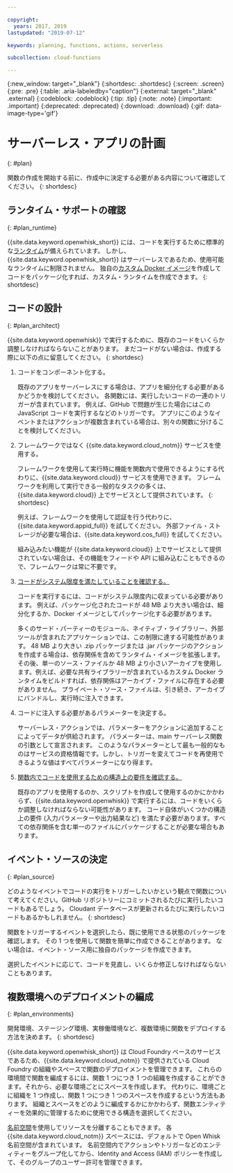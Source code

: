 ```yaml
---

copyright:
  years: 2017, 2019
lastupdated: "2019-07-12"

keywords: planning, functions, actions, serverless

subcollection: cloud-functions

---
```


{:new_window: target="_blank"}
{:shortdesc: .shortdesc}
{:screen: .screen}
{:pre: .pre}
{:table: .aria-labeledby="caption"}
{:external: target="_blank" .external}
{:codeblock: .codeblock}
{:tip: .tip}
{:note: .note}
{:important: .important}
{:deprecated: .deprecated}
{:download: .download}
{:gif: data-image-type='gif'}


# サーバーレス・アプリの計画
{: #plan}

関数の作成を開始する前に、作成中に決定する必要がある内容について確認してください。
{: shortdesc}

## ランタイム・サポートの確認
{: #plan_runtime}

{{site.data.keyword.openwhisk_short}} には、コードを実行するために標準的な[ランタイム](/docs/openwhisk?topic=cloud-functions-runtimes#runtimes)が備えられています。 しかし、{{site.data.keyword.openwhisk_short}} はサーバーレスであるため、使用可能なランタイムに制限されません。 独自の[カスタム Docker イメージ](/docs/openwhisk?topic=cloud-functions-actions#actions-docker)を作成してコードをパッケージ化すれば、カスタム・ランタイムを作成できます。
{: shortdesc}



## コードの設計
{: #plan_architect}

{{site.data.keyword.openwhisk}} で実行するために、既存のコードをいくらか調整しなければならないことがあります。 まだコードがない場合は、作成する際に以下の点に留意してください。
{: shortdesc}

1. コードをコンポーネント化する。

    既存のアプリをサーバーレスにする場合は、アプリを細分化する必要があるかどうかを検討してください。 各関数には、実行したいコードの一連のトリガーが含まれています。 例えば、GitHub で問題が生じた場合にはこの JavaScript コードを実行するなどのトリガーです。 アプリにこのようなイベントまたはアクションが複数含まれている場合は、別々の関数に分けることを検討してください。

2. フレームワークではなく {{site.data.keyword.cloud_notm}} サービスを使用する。

    フレームワークを使用して実行時に機能を関数内で使用できるようにする代わりに、{{site.data.keyword.cloud}} サービスを使用できます。 フレームワークを利用して実行できる一般的なタスクの多くは、{{site.data.keyword.cloud}} 上でサービスとして提供されています。
    {: shortdesc}

    例えば、フレームワークを使用して認証を行う代わりに、{{site.data.keyword.appid_full}} を試してください。 外部ファイル・ストレージが必要な場合は、{{site.data.keyword.cos_full}} を試してください。

    組み込みたい機能が {{site.data.keyword.cloud}} 上でサービスとして提供されていない場合は、その機能をフィードや API に組み込むこともできるので、フレームワークは常に不要です。

3. [コードがシステム限度を満たしていることを確認する。](/docs/openwhisk?topic=cloud-functions-limits#limits_syslimits)

    コードを実行するには、コードがシステム限度内に収まっている必要があります。 例えば、パッケージ化されたコードが 48 MB より大きい場合は、細分化するか、Docker イメージとしてパッケージ化する必要があります。

    多くのサード・パーティーのモジュール、ネイティブ・ライブラリー、外部ツールが含まれたアプリケーションでは、この制限に達する可能性があります。 48 MB より大きい .zip パッケージまたは .jar パッケージのアクションを作成する場合は、依存関係を含めてランタイム・イメージを拡張します。その後、単一のソース・ファイルか 48 MB より小さいアーカイブを使用します。例えば、必要な共有ライブラリーが含まれているカスタム Docker ランタイムをビルドすれば、依存関係はアーカイブ・ファイルに存在する必要がありません。 プライベート・ソース・ファイルは、引き続き、アーカイブにバンドルし、実行時に注入できます。

4. コードに注入する必要があるパラメーターを決定する。

    サーバーレス・アクションでは、パラメーターをアクションに追加することによってデータが供給されます。 パラメーターは、main サーバーレス関数の引数として宣言されます。 このようなパラメーターとして最も一般的なものはサービスの資格情報です。しかし、トリガーを変えてコードを再使用できるような値はすべてパラメーターになり得ます。

5. [関数内でコードを使用するための構造上の要件を確認する。](/docs/openwhisk?topic=cloud-functions-prep)

    既存のアプリを使用するのか、スクリプトを作成して使用するのかにかかわらず、{{site.data.keyword.openwhisk}} で実行するには、コードをいくらか調整しなければならない可能性があります。 コード自体がいくつかの構造上の要件 (入力パラメーターや出力結果など) を満たす必要があります。すべての依存関係を含む単一のファイルにパッケージすることが必要な場合もあります。







## イベント・ソースの決定
{: #plan_source}

どのようなイベントでコードの実行をトリガーしたいかという観点で関数について考えてください。GitHub リポジトリーにコミットされるたびに実行したいコードもあるでしょう。 Cloudant データベースが更新されるたびに実行したいコードもあるかもしれません。
{: shortdesc}

関数をトリガーするイベントを選択したら、既に使用できる状態のパッケージを確認します。 その 1 つを使用して関数を簡単に作成できることがあります。 ない場合は、イベント・ソース用に独自のパッケージを作成できます。

選択したイベントに応じて、コードを見直し、いくらか修正しなければならないこともあります。


## 複数環境へのデプロイメントの編成
{: #plan_environments}

開発環境、ステージング環境、実稼働環境など、複数環境に関数をデプロイする方法を決めます。
{: shortdesc}

{{site.data.keyword.openwhisk_short}} は Cloud Foundry ベースのサービスであるため、{{site.data.keyword.cloud_notm}} で提供されている Cloud Foundry の組織やスペースで関数のデプロイメントを管理できます。 これらの環境間で関数を編成するには、関数 1 つにつき 1 つの組織を作成することができます。それから、必要な環境ごとにスペースを作成します。 代わりに、環境ごとに組織を 1 つ作成し、関数 1 つにつき 1 つのスペースを作成するという方法もあります。 組織とスペースをどのように編成するかにかかわらず、関数エンティティーを効果的に管理するために使用できる構造を選択してください。

[名前空間](/docs/openwhisk?topic=cloud-functions-namespaces)を使用してリソースを分離することもできます。 各 {{site.data.keyword.cloud_notm}} スペースには、デフォルトで Open Whisk 名前空間が含まれています。 名前空間内でアクションやトリガーなどのエンティティーをグループ化してから、Identity and Access (IAM) ポリシーを作成して、そのグループのユーザー許可を管理できます。




